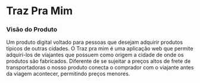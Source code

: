 # Traz Pra Mim
### Visão do Produto
Um produto digital voltado para pessoas que desejam adquirir produtos típicos de 
outras cidades. 
O Traz pra mim é uma aplicação web que permite adquiri-los de viajantes que 
possuem como origem a cidade de onde os produtos são fabricados. 
Diferente de se sujeitar a preços altos de frete de transportadoras o nosso produto 
conecta o comprador com o viajante antes da viagem acontecer, permitindo 
preços menores.
